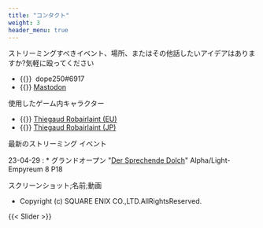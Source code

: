 ```yaml
---
title: "コンタクト"
weight: 3
header_menu: true
---
```


ストリーミングすべきイベント、場所、またはその他話したいアイデアはありますか?気軽に殴ってください

* {{<icon class="fa fa-discord-alt">}}&nbsp; dope250#6917
* {{<icon class="fa fa-mastodon">}}&nbsp;[Mastodon](https://ffxiv-mastodon.com/@dope250)

使用したゲーム内キャラクター

* {{<icon class="fa fa-address-card">}}&nbsp;[Thiegaud Robairlaint (EU)](https://eu.finalfantasyxiv.com/lodestone/character/47255426/)
* {{<icon class="fa fa-address-card">}}&nbsp;[Thiegaud Robairlaint (JP)](#)

最新のストリーミング イベント

23-04-29
: * グランドオープン "[Der Sprechende Dolch](https://dersprechendedolch.carrd.co/)" Alpha/Light-Empyreum 8 P18

スクリーンショット;名前;動画

* Copyright (c) SQUARE ENIX CO.,LTD.AllRightsReserved. 

{{< Slider >}}